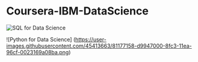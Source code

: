 # Coursera-IBM-DataScience
![SQL for Data Science](https://user-images.githubusercontent.com/45413663/81177352-21b39280-8fc4-11ea-967f-38be372edbcc.png)

![Python for Data Science] (https://user-images.githubusercontent.com/45413663/81177158-d9947000-8fc3-11ea-96cf-0023169a08ba.png) 
